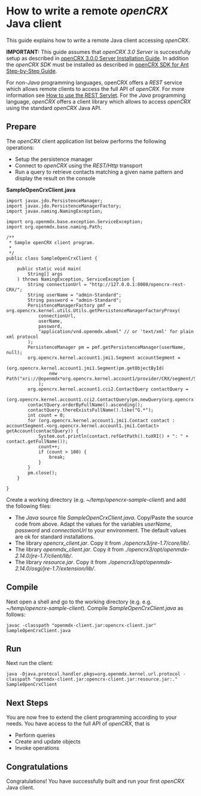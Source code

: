 # How to write a remote _openCRX_ Java client #

This guide explains how to write a remote Java client accessing _openCRX_.

__IMPORTANT:__ This guide assumes that _openCRX 3.0 Server_ is successfully setup as described in 
[openCRX 3.0.0 Server Installation Guide](http://www.opencrx.org/opencrx/3.0/installerServer/installer_openCRX_server.html). In addition 
the _openCRX SDK_ must be installed as described in [openCRX SDK for Ant Step-by-Step Guide](30/Sdk/StepByStepAnt.md).

For non-_Java_ programming languages, openCRX offers a _REST_ service which allows remote clients to 
access the full API of _openCRX_. For more information see [How to use the REST Servlet](30/Sdk/Rest.wiki/README.md). 
For the _Java_ programming language, _openCRX_ offers a client library which allows to access _openCRX_  using 
the standard _openCRX_ Java API.

## Prepare ##
The _openCRX_ client application list below performs the following operations:

* Setup the persistence manager
* Connect to _openCRX_ using the _REST/Http_ transport
* Run a query to retrieve contacts matching a given name pattern and display the result on the console

__SampleOpenCrxClient.java__

```
import javax.jdo.PersistenceManager;
import javax.jdo.PersistenceManagerFactory;
import javax.naming.NamingException;

import org.openmdx.base.exception.ServiceException;
import org.openmdx.base.naming.Path;

/**
 * Sample openCRX client program.
 *
 */
public class SampleOpenCrxClient {

	public static void main(
		String[] args
	) throws NamingException, ServiceException {
		String connectionUrl = "http://127.0.0.1:8080/opencrx-rest-CRX/";
		String userName = "admin-Standard";
		String password = "admin-Standard";
		PersistenceManagerFactory pmf = org.opencrx.kernel.utils.Utils.getPersistenceManagerFactoryProxy(
			connectionUrl,
			userName,
			password,
			"application/vnd.openmdx.wbxml" // or 'text/xml' for plain xml protocol
		);
		PersistenceManager pm = pmf.getPersistenceManager(userName, null);
		org.opencrx.kernel.account1.jmi1.Segment accountSegment = 
			(org.opencrx.kernel.account1.jmi1.Segment)pm.getObjectById(
				new Path("xri://@openmdx*org.opencrx.kernel.account1/provider/CRX/segment/Standard")
			);
		org.opencrx.kernel.account1.cci2.ContactQuery contactQuery = 
			(org.opencrx.kernel.account1.cci2.ContactQuery)pm.newQuery(org.opencrx.kernel.account1.jmi1.Contact.class);
		contactQuery.orderByFullName().ascending();
		contactQuery.thereExistsFullName().like("G.*");
		int count = 0;
		for (org.opencrx.kernel.account1.jmi1.Contact contact : accountSegment.<org.opencrx.kernel.account1.jmi1.Contact> getAccount(contactQuery)) {
			System.out.println(contact.refGetPath().toXRI() + ": " + contact.getFullName());
			count++;
			if (count > 100) {
				break;
			}
		}
		pm.close();
	}

}
```


Create a working directory (e.g. _~/temp/opencrx-sample-client_) and add the following files:

* The _Java_ source file _SampleOpenCrxClient.java_. Copy/Paste the source code from above. Adapt
  the values for the variables _userName_, _password_ and _connectionUrl_ to your environment. 
  The default values are ok for standard installations.
* The library _opencrx_client.jar_. Copy it from _./opencrx3/jre-1.7/core/lib/_.
* The library _openmdx_client.jar_. Copy it from _./opencrx3/opt/openmdx-2.14.0/jre-1.7/client/lib/_.
* The library _resource.jar_. Copy it from _./opencrx3/opt/openmdx-2.14.0/osgi/jre-1.7/extension/lib/_.   

## Compile ##

Next open a shell and go to the working directory (e.g. e.g. _~/temp/opencrx-sample-client_). Compile
_SampleOpenCrxClient.java_ as follows:

```
javac -classpath "openmdx-client.jar:opencrx-client.jar" SampleOpenCrxClient.java
```

## Run ##
Next run the client:

```
java -Djava.protocol.handler.pkgs=org.openmdx.kernel.url.protocol -classpath "openmdx-client.jar:opencrx-client.jar:resource.jar:." SampleOpenCrxClient
```

## Next Steps ##
You are now free to extend the client programming according to your needs. You have access to the
full API of _openCRX_, that is

* Perform queries
* Create and update objects
* Invoke operations

## Congratulations ##
Congratulations! You have successfully built and run your first _openCRX_ Java client.
